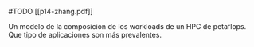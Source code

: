 #TODO 
[[p14-zhang.pdf]]


Un modelo de la composición de los workloads de un HPC de petaflops. Que tipo de aplicaciones son más prevalentes.